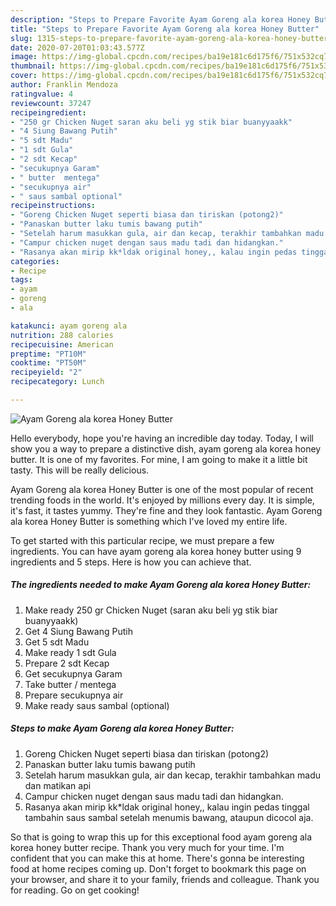 ```yaml
---
description: "Steps to Prepare Favorite Ayam Goreng ala korea Honey Butter"
title: "Steps to Prepare Favorite Ayam Goreng ala korea Honey Butter"
slug: 1315-steps-to-prepare-favorite-ayam-goreng-ala-korea-honey-butter
date: 2020-07-20T01:03:43.577Z
image: https://img-global.cpcdn.com/recipes/ba19e181c6d175f6/751x532cq70/ayam-goreng-ala-korea-honey-butter-foto-resep-utama.jpg
thumbnail: https://img-global.cpcdn.com/recipes/ba19e181c6d175f6/751x532cq70/ayam-goreng-ala-korea-honey-butter-foto-resep-utama.jpg
cover: https://img-global.cpcdn.com/recipes/ba19e181c6d175f6/751x532cq70/ayam-goreng-ala-korea-honey-butter-foto-resep-utama.jpg
author: Franklin Mendoza
ratingvalue: 4
reviewcount: 37247
recipeingredient:
- "250 gr Chicken Nuget saran aku beli yg stik biar buanyyaakk"
- "4 Siung Bawang Putih"
- "5 sdt Madu"
- "1 sdt Gula"
- "2 sdt Kecap"
- "secukupnya Garam"
- " butter  mentega"
- "secukupnya air"
- " saus sambal optional"
recipeinstructions:
- "Goreng Chicken Nuget seperti biasa dan tiriskan (potong2)"
- "Panaskan butter laku tumis bawang putih"
- "Setelah harum masukkan gula, air dan kecap, terakhir tambahkan madu dan matikan api"
- "Campur chicken nuget dengan saus madu tadi dan hidangkan."
- "Rasanya akan mirip kk*ldak original honey,, kalau ingin pedas tinggal tambahin saus sambal setelah menumis bawang, ataupun dicocol aja."
categories:
- Recipe
tags:
- ayam
- goreng
- ala

katakunci: ayam goreng ala 
nutrition: 288 calories
recipecuisine: American
preptime: "PT10M"
cooktime: "PT50M"
recipeyield: "2"
recipecategory: Lunch

---
```



![Ayam Goreng ala korea Honey Butter](https://img-global.cpcdn.com/recipes/ba19e181c6d175f6/751x532cq70/ayam-goreng-ala-korea-honey-butter-foto-resep-utama.jpg)

Hello everybody, hope you're having an incredible day today. Today, I will show you a way to prepare a distinctive dish, ayam goreng ala korea honey butter. It is one of my favorites. For mine, I am going to make it a little bit tasty. This will be really delicious.



Ayam Goreng ala korea Honey Butter is one of the most popular of recent trending foods in the world. It's enjoyed by millions every day. It is simple, it's fast, it tastes yummy. They're fine and they look fantastic. Ayam Goreng ala korea Honey Butter is something which I've loved my entire life.


To get started with this particular recipe, we must prepare a few ingredients. You can have ayam goreng ala korea honey butter using 9 ingredients and 5 steps. Here is how you can achieve that.

<!--inarticleads1-->

##### The ingredients needed to make Ayam Goreng ala korea Honey Butter:

1. Make ready 250 gr Chicken Nuget (saran aku beli yg stik biar buanyyaakk)
1. Get 4 Siung Bawang Putih
1. Get 5 sdt Madu
1. Make ready 1 sdt Gula
1. Prepare 2 sdt Kecap
1. Get secukupnya Garam
1. Take  butter / mentega
1. Prepare secukupnya air
1. Make ready  saus sambal (optional)




<!--inarticleads2-->

##### Steps to make Ayam Goreng ala korea Honey Butter:

1. Goreng Chicken Nuget seperti biasa dan tiriskan (potong2)
1. Panaskan butter laku tumis bawang putih
1. Setelah harum masukkan gula, air dan kecap, terakhir tambahkan madu dan matikan api
1. Campur chicken nuget dengan saus madu tadi dan hidangkan.
1. Rasanya akan mirip kk*ldak original honey,, kalau ingin pedas tinggal tambahin saus sambal setelah menumis bawang, ataupun dicocol aja.




So that is going to wrap this up for this exceptional food ayam goreng ala korea honey butter recipe. Thank you very much for your time. I'm confident that you can make this at home. There's gonna be interesting food at home recipes coming up. Don't forget to bookmark this page on your browser, and share it to your family, friends and colleague. Thank you for reading. Go on get cooking!
